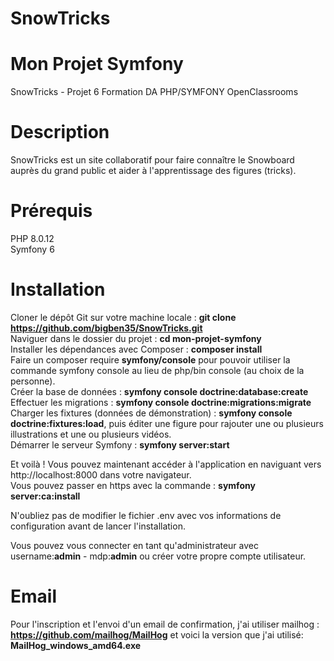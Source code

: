 # SnowTricks

# Mon Projet Symfony 
SnowTricks - Projet 6 Formation DA PHP/SYMFONY OpenClassrooms

# Description
SnowTricks est un site collaboratif pour faire connaître le Snowboard auprès du grand public et aider à l'apprentissage des figures (tricks).

# Prérequis
PHP 8.0.12  
Symfony 6

# Installation
Cloner le dépôt Git sur votre machine locale : **git clone https://github.com/bigben35/SnowTricks.git**   
Naviguer dans le dossier du projet : **cd mon-projet-symfony**   
Installer les dépendances avec Composer : **composer install**    
Faire un composer require **symfony/console** pour pouvoir utiliser la commande symfony console au lieu de php/bin console (au choix de la personne).    
Créer la base de données : **symfony console doctrine:database:create**      
Effectuer les migrations : **symfony console doctrine:migrations:migrate**     
Charger les fixtures (données de démonstration) : **symfony console doctrine:fixtures:load**, puis éditer une figure pour rajouter une ou plusieurs illustrations et une ou plusieurs vidéos.   
Démarrer le serveur Symfony : **symfony server:start**    

Et voilà ! Vous pouvez maintenant accéder à l'application en naviguant vers http://localhost:8000 dans votre navigateur.  
Vous pouvez passer en https avec la commande : **symfony server:ca:install**

N'oubliez pas de modifier le fichier .env avec vos informations de configuration avant de lancer l'installation.

Vous pouvez vous connecter en tant qu'administrateur avec username:**admin** -  mdp:**admin** ou créer votre propre compte utilisateur. 

# Email
Pour l'inscription et l'envoi d'un email de confirmation, j'ai utiliser mailhog : **https://github.com/mailhog/MailHog** et voici la version que j'ai utilisé: **MailHog_windows_amd64.exe**  
 


